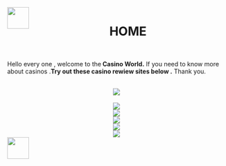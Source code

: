 <!--<!DOCTYPE html>-->
<html>
 <head>
	<!-- <title>home</title>
	 <style>
	 img {
	 width:auto;
	 height:auto
}
</style>-->
	 <meta charset="UTF-8"/>
	 <link rel="stylesheet" href="https://cdnjs.cloudflare.com/ajax/libs/font-aweasome/4.7.0/css/fint-awesome.min.css" type="text/css"/>
 </head>
	 <body>
<img align="left" src="https://drive.google.com/uc?export=view&id=19DgGXj2DCsq72nhjtNrsHRbtKx4zcMz0" width=50 height=50/>
	 <center>
	<h1><b>HOME</b></h1>
	</center>
	<br>
<p style="font-size:auto">
Hello every one , welcome to the<b> Casino World.</b>
If you need to know more about casinos .<b>Try out these casino rewiew sites below .</b>
Thank you.</p>
<br>
	<center>
	<a href="europa asinoo">
	<img src="
https://drive.google.com/uc?export=view&id=15UICbvwQwD25J4vHWORag2U_dq4ZCSUM" width=auto height=auto />
	</a>
	</center>
	<br>
	<center>
	<a href="https://alinpub938588.github.io/">
	<img src="https://drive.google.com/uc?export=view&id=15Ddh-RlcgTwJfgilkQFdS-v0A2Py5OZi" width=auto height=auto />
	</a>
</center>
<center>
<a href="bovadacasinoo">
<img src=" https://drive.google.com/uc?export=view&id=15ceol0wgPWCdhyMSAzFDjoWOQKdW24OG" width=auto height=auto />
</a>
</center>
<center>
<a href="betwaycasinoo">
<img src=" https://drive.google.com/uc?export=view&id=15UI2-Mb9um9tTH5x70SSgYFm0TOMT6CG" width=auto height=auto />
</a>
</center>
<center>
<a href="freespinscasinoo">
<img src="https://drive.google.com/uc?export=view&id=15MnFT4oX6z3whaFdUVlKiyNPh8XvGw8z" width=auto height=auto />
</a>
</center>
<center>
<a href="onlinecasinoo">
<img src=" https://drive.google.com/uc?export=view&id=15T3c--XrRFlSBIlYZDwp9KCNAaj7g6Wc" width=auto height=auto />
</a>
</center>

<center>
<img align="left" src="https://drive.google.com/uc?export=view&id=19DgGXj2DCsq72nhjtNrsHRbtKx4zcMz0" width=50 height=50/>
</center>
	 </body>
 </html>
